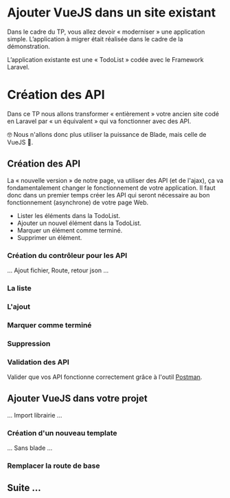 # Ajouter VueJS dans un site existant

Dans le cadre du TP, vous allez devoir « moderniser » une application simple. L’application à migrer était réalisée dans le cadre de la démonstration.

L’application existante est une « TodoList » codée avec le Framework Laravel.

# Création des API

Dans ce TP nous allons transformer « entièrement » votre ancien site codé en Laravel par « un équivalent » qui va fonctionner avec des API.

🤓 Nous n'allons donc plus utiliser la puissance de Blade, mais celle de VueJS 🚀.

## Création des API

La « nouvelle version » de notre page, va utiliser des API (et de l'ajax), ça va fondamentalement changer le fonctionnement de votre application. Il faut donc dans un premier temps créer les API qui seront nécessaire au bon fonctionnement (asynchrone) de votre page Web.

- Lister les éléments dans la TodoList.
- Ajouter un nouvel élément dans la TodoList.
- Marquer un élément comme terminé.
- Supprimer un élément.

### Création du contrôleur pour les API

… Ajout fichier, Route, retour json …

### La liste

### L'ajout

### Marquer comme terminé

### Suppression

### Validation des API

Valider que vos API fonctionne correctement grâce à l'outil [Postman](https://www.getpostman.com/).

## Ajouter VueJS dans votre projet

… Import librairie …

### Création d'un nouveau template

… Sans blade …

### Remplacer la route de base

## Suite …